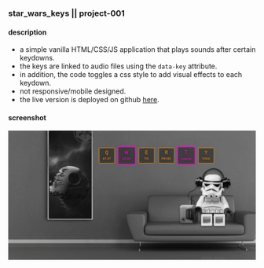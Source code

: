 ### star_wars_keys || project-001
#### description
+ a simple vanilla HTML/CSS/JS application that plays sounds after certain keydowns.
+ the keys are linked to audio files using the `data-key` attribute.
+ in addition, the code toggles a css style to add visual effects to each keydown.
+ not responsive/mobile designed.
+ the live version is deployed on github [here](https://tmsnvk.github.io/web_dev_project-001_star-wars-keys/src/html/index.html).

#### screenshot
![Screenshot](screenshot.png)